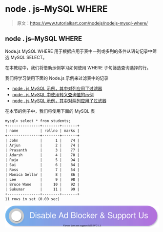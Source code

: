 # node . js–MySQL WHERE

> 原文：<https://www.tutorialkart.com/nodejs/nodejs-mysql-where/>

## node . js–MySQL WHERE

Node.js MySQL WHERE 用于根据应用于表中一列或多列的条件从语句记录中筛选 MySQL SELECT。

在本教程中，我们将借助示例学习如何使用 WHERE 子句筛选查询选择的行。

我们将学习使用下面的 Node.js 示例来过滤表中的记录

*   [node . js MySQL 示例，其中对列应用了过滤器](#Nodejs-MySQL-WHERE-Example)
*   [node . js MySQL 中使用转义查询值的示例](#Nodejs-MySQL-WHERE-Escaping-Example)
*   [node . js MySQL 示例，其中对两列应用了过滤器](#Nodejs-MySQL-WHERE-Two-Columns-Example)

在本节的例子中，我们将使用下面的 MySQL 表

```
mysql> select * from students;
+---------------+--------+-------+
| name          | rollno | marks |
+---------------+--------+-------+
| John          |      1 |    74 |
| Arjun         |      2 |    74 |
| Prasanth      |      3 |    77 |
| Adarsh        |      4 |    78 |
| Raja          |      5 |    94 |
| Sai           |      6 |    84 |
| Ross          |      7 |    54 |
| Monica Gellar |      8 |    86 |
| Lee           |      9 |    98 |
| Bruce Wane    |     10 |    92 |
| Sukumar       |     11 |    99 |
+---------------+--------+-------+
11 rows in set (0.00 sec)
```

[![](img/925da31b32d6bc3827932f6c8afb11bb.png)](https://www.tutorialkart.com/)
